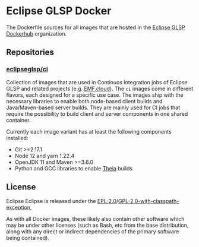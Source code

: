# Eclipse GLSP Docker

The Dockerfile sources for all images that are hosted in the [Eclipse GLSP
Dockerhub](https://hub.docker.com/u/eclipseglsp) organization.

## Repositories

### [eclipseglsp/ci](https://hub.docker.com/r/eclipseglsp/ci)

Collection of images that are used in Continuos Integration jobs of Eclipse GLSP and related projects (e.g. [EMF.cloud](https://www.eclipse.org/emfcloud/)). The `ci` images come in different flavors, each designed for a specific use case. The images ship with the necessary libraries to enable both node-based client builds and Java/Maven-based server builds. They are mainly used for CI jobs that require the possibility to build client and server components in one shared container.

Currently each image variant has at least the following components installed:

-   Git >=2.17.1
-   Node 12 and yarn 1.22.4
-   OpenJDK 11 and Maven >=3.6.0
-   Python and GCC libraries to enable [Theia](https://theia-ide.org/) builds

## License

Eclipse Eclipse is released under the [EPL-2.0](https://www.eclipse.org/legal/epl-2.0/)/[GPL-2.0-with-classpath-exception](https://spdx.org/licenses/GPL-2.0-with-classpath-exception.html),

As with all Docker images, these likely also contain other software which may be under other licenses (such as Bash, etc from the base distribution, along with any direct or indirect dependencies of the primary software being contained).
